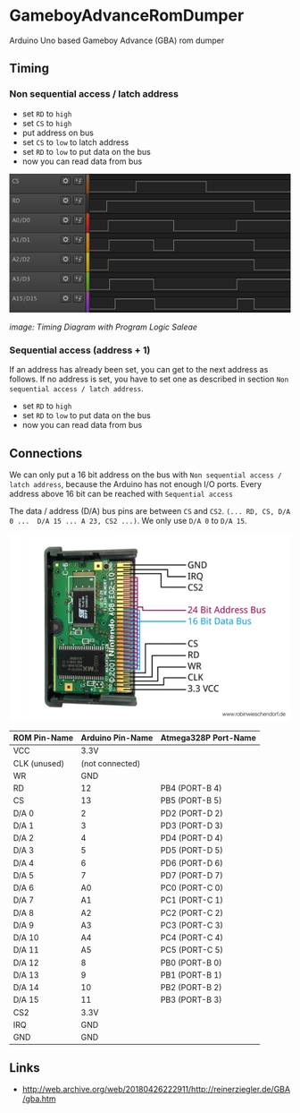 # GameboyAdvanceRomDumper
Arduino Uno based Gameboy Advance (GBA) rom dumper 

## Timing
### Non sequential access / latch address
- set `RD` to `high`
- set `CS` to `high`
- put address on bus
- set `CS` to `low` to latch address
- set `RD` to `low` to put data on the bus
- now you can read data from bus

![Timing Diagramm](docs/Timing_Diagramm.png)

*image: Timing Diagram with Program Logic Saleae*

### Sequential access (address + 1)
If an address has already been set, you can get to the next address as follows.
If no address is set, you have to set one as described in section `Non sequential access / latch address`.

- set `RD` to `high`
- set `RD` to `low` to put data on the bus
- now you can read data from bus

## Connections

We can only put a 16 bit address on the bus with `Non sequential access / latch address`, because the
Arduino has not enough I/O ports. Every address above 16 bit can be reached with `Sequential access`

The data / address (D/A) bus pins are between `CS` and `CS2`. `(... RD, CS, D/A 0 ...  D/A 15 ... A 23, CS2 ...)`. We
only use `D/A 0` to `D/A 15`.

![Timing Diagramm](docs/Open_GameBoy_Advance_GBA_ROM_Pinout.jpg)

| ROM Pin-Name | Arduino Pin-Name | Atmega328P Port-Name |
|--------------|------------------|----------------------|
| VCC          | 3.3V             |                      |
| CLK (unused) | (not connected)  |                      |
| WR           | GND              |                      |
| RD           | 12               | PB4 (PORT-B 4)       |
| CS           | 13               | PB5 (PORT-B 5)       |
| D/A 0        | 2                | PD2 (PORT-D 2)       |
| D/A 1        | 3                | PD3 (PORT-D 3)       |
| D/A 2        | 4                | PD4 (PORT-D 4)       |
| D/A 3        | 5                | PD5 (PORT-D 5)       |
| D/A 4        | 6                | PD6 (PORT-D 6)       |
| D/A 5        | 7                | PD7 (PORT-D 7)       |
| D/A 6        | A0               | PC0 (PORT-C 0)       |
| D/A 7        | A1               | PC1 (PORT-C 1)       |
| D/A 8        | A2               | PC2 (PORT-C 2)       |
| D/A 9        | A3               | PC3 (PORT-C 3)       |
| D/A 10       | A4               | PC4 (PORT-C 4)       |
| D/A 11       | A5               | PC5 (PORT-C 5)       |
| D/A 12       | 8                | PB0 (PORT-B 0)       |
| D/A 13       | 9                | PB1 (PORT-B 1)       |
| D/A 14       | 10               | PB2 (PORT-B 2)       |
| D/A 15       | 11               | PB3 (PORT-B 3)       |
| CS2          | 3.3V             |                      |
| IRQ          | GND              |                      |
| GND          | GND              |                      |


## Links
- http://web.archive.org/web/20180426222911/http://reinerziegler.de/GBA/gba.htm
